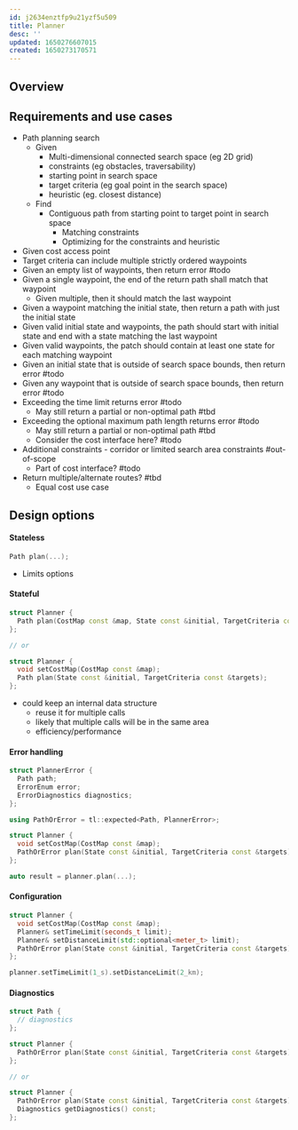```yaml
---
id: j2634enztfp9u21yzf5u509
title: Planner
desc: ''
updated: 1650276607015
created: 1650273170571
---
```

## Overview

## Requirements and use cases
* Path planning search
  * Given
    * Multi-dimensional connected search space (eg 2D grid)
    * constraints (eg obstacles, traversability)
    * starting point in search space
    * target criteria (eg goal point in the search space)
    * heuristic (eg. closest distance)
  * Find
    * Contiguous path from starting point to target point in search space
      * Matching constraints
      * Optimizing for the constraints and heuristic
* Given cost access point
* Target criteria can include multiple strictly ordered waypoints
* Given an empty list of waypoints, then return error #todo
* Given a single waypoint, the end of the return path shall match that waypoint
  * Given multiple, then it should match the last waypoint
* Given a waypoint matching the initial state, then return a path with just the initial state
* Given valid initial state and waypoints, the path should start with initial state and end with a state matching the last waypoint
* Given valid waypoints, the patch should contain at least one state for each matching waypoint
* Given an initial state that is outside of search space bounds, then return error #todo
* Given any waypoint that is outside of search space bounds, then return error #todo
* Exceeding the time limit returns error #todo
  * May still return a partial or non-optimal path #tbd
* Exceeding the optional maximum path length returns error #todo
  * May still return a partial or non-optimal path #tbd
  * Consider the cost interface here? #todo
* Additional constraints - corridor or limited search area constraints #out-of-scope
  * Part of cost interface? #todo
* Return multiple/alternate routes? #tbd
  * Equal cost use case

## Design options
#### Stateless
```cpp
Path plan(...);
```
* Limits options

#### Stateful
```cpp
struct Planner {
  Path plan(CostMap const &map, State const &initial, TargetCriteria const &targets);
};

// or

struct Planner {
  void setCostMap(CostMap const &map);
  Path plan(State const &initial, TargetCriteria const &targets);
};
```
* could keep an internal data structure
  * reuse it for multiple calls
  * likely that multiple calls will be in the same area
  * efficiency/performance

#### Error handling
```cpp
struct PlannerError {
  Path path;
  ErrorEnum error;
  ErrorDiagnostics diagnostics;
};

using PathOrError = tl::expected<Path, PlannerError>;

struct Planner {
  void setCostMap(CostMap const &map);
  PathOrError plan(State const &initial, TargetCriteria const &targets);
};

auto result = planner.plan(...);
```
#### Configuration
```cpp
struct Planner {
  void setCostMap(CostMap const &map);
  Planner& setTimeLimit(seconds_t limit);
  Planner& setDistanceLimit(std::optional<meter_t> limit);
  PathOrError plan(State const &initial, TargetCriteria const &targets);
};

planner.setTimeLimit(1_s).setDistanceLimit(2_km);
```

#### Diagnostics
```cpp
struct Path {
  // diagnostics
};

struct Planner {
  PathOrError plan(State const &initial, TargetCriteria const &targets);
};

// or

struct Planner {
  PathOrError plan(State const &initial, TargetCriteria const &targets);
  Diagnostics getDiagnostics() const;
};
```